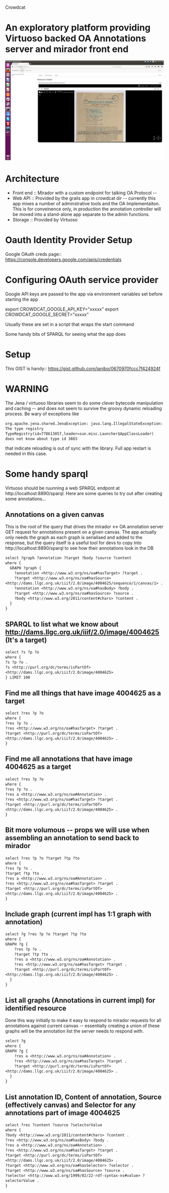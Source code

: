 Crowdcat

# An exploratory platform providing Virtuoso backed OA Annotations server and mirador front end

![Image of annotations displaying in mirador](/images/AnnotationsFromVirt.png)

# Architecture

* Front end :: Mirador with a custom endpoint for talking OA Protocol -- 
* Web API :: Provided by the grails app in crowdcat dir -- currently this app mixes a number of adminstrative tools and the OA Implementaiton. This is for conveinence only, in production the annotation controller will be moved into a stand-alone app separate to the admin functions.
* Storage :: Provided by Virtuoso

# Oauth Identity Provider Setup

Google OAuth creds page::
https://console.developers.google.com/apis/credentials

# Configuring OAuth service provider

Google API keys are passed to the app via environment variables set before starting the app

export CROWDCAT_GOOGLE_API_KEY="xxxxx"
export CROWDCAT_GOOGLE_SECRET="xxxxx"

Usually these are set in a script that wraps the start command


Some handy bits of SPARQL for seeing what the app does

# Setup

This GIST is handy:: https://gist.github.com/ianibo/0670970fccc7f424924f

# WARNING

The Jena / virtuoso libraries seem to do some clever bytecode manipulation and caching -- and does not seem to 
survive the groovy dynamic reloading process. Be wary of exceptions like

    org.apache.jena.shared.JenaException: java.lang.IllegalStateException: The type registry TypeRegistry(id=778613057,loader=sun.misc.Launcher$AppClassLoader) does not know about type id 3883

that indicate reloading is out of sync with the library. Full app restart is needed in this case.


# Some handy sparql

Virtuoso should be ruunning a web SPARQL endpont at http://localhost:8890/sparql. Here are some queries to try out
after creating some annotations...

## Annotations on a given canvas

This is the root of the query that drives the mirador <-> OA annotation server GET request for annotations present on
a given canvas. The app actually only needs the graph as each graph is serialised and added to the response, but the
query itself is a useful tool for devs to copy into http://localhost:8890/sparql to see how their annotations look in the DB

    select ?graph ?annotation ?target ?body ?source ?content
    where {
      GRAPH ?graph { 
        ?annotation <http://www.w3.org/ns/oa#hasTarget> ?target .
        ?target <http://www.w3.org/ns/oa#hasSource> <http://dams.llgc.org.uk/iiif/2.0/image/4004625/sequence/1/canvas/1> .
        ?annotation <http://www.w3.org/ns/oa#hasBody> ?body .
        ?target <http://www.w3.org/ns/oa#hasSource> ?source .
        ?body <http://www.w3.org/2011/content#chars> ?content .
      }
    }
	

## SPARQL to list what we know about http://dams.llgc.org.uk/iiif/2.0/image/4004625 (It's a target)
  
    select ?s ?p ?o 
    where {
    ?s ?p ?o .
    ?s <http://purl.org/dc/terms/isPartOf> <http://dams.llgc.org.uk/iiif/2.0/image/4004625>
    } LIMIT 100
  
  
## Find me all things that have image 4004625 as a target

    select ?res ?p ?o
    where {
    ?res ?p ?o .
    ?res <http://www.w3.org/ns/oa#hasTarget> ?target .
    ?target <http://purl.org/dc/terms/isPartOf> <http://dams.llgc.org.uk/iiif/2.0/image/4004625> .
    }

## Find me all annotations that have image 4004625 as a target

    select ?res ?p ?o
    where {
    ?res ?p ?o .
    ?res a <http://www.w3.org/ns/oa#Annotation> .
    ?res <http://www.w3.org/ns/oa#hasTarget> ?target .
    ?target <http://purl.org/dc/terms/isPartOf> <http://dams.llgc.org.uk/iiif/2.0/image/4004625> .
    }

## Bit more volumous -- props we will use when assembling an annotation to send back to mirador

    select ?res ?p ?o ?target ?tp ?to
    where {
    ?res ?p ?o .
    ?target ?tp ?to .
    ?res a <http://www.w3.org/ns/oa#Annotation> .
    ?res <http://www.w3.org/ns/oa#hasTarget> ?target .
    ?target <http://purl.org/dc/terms/isPartOf> <http://dams.llgc.org.uk/iiif/2.0/image/4004625> .
    }

## Include graph (current impl has 1:1 graph with annotation)

    select ?g ?res ?p ?o ?target ?tp ?to
    where {
    GRAPH ?g { 
        ?res ?p ?o .
        ?target ?tp ?to .
        ?res a <http://www.w3.org/ns/oa#Annotation> .
        ?res <http://www.w3.org/ns/oa#hasTarget> ?target .
        ?target <http://purl.org/dc/terms/isPartOf> <http://dams.llgc.org.uk/iiif/2.0/image/4004625> .
      }
    }

## List all graphs (Annotations in current impl) for identified resource

Done this way initially to make it easy to respond to mirador requests for all annotations against current canvas -- essentially creating 
a union of these graphs will be the annotation list the server needs to respond with.

    select ?g
    where {
    GRAPH ?g { 
        ?res a <http://www.w3.org/ns/oa#Annotation> .
        ?res <http://www.w3.org/ns/oa#hasTarget> ?target .
        ?target <http://purl.org/dc/terms/isPartOf> <http://dams.llgc.org.uk/iiif/2.0/image/4004625> .
      }
    }


## List annotation ID, Content of annotation, Source (effectively canvas) and Selector for any annotations part of image 4004625


    select ?res ?content ?source ?selectorValue
    where {
    ?body <http://www.w3.org/2011/content#chars> ?content .
    ?res <http://www.w3.org/ns/oa#hasBody> ?body .
    ?res a <http://www.w3.org/ns/oa#Annotation> .
    ?res <http://www.w3.org/ns/oa#hasTarget> ?target .
    ?target <http://purl.org/dc/terms/isPartOf> <http://dams.llgc.org.uk/iiif/2.0/image/4004625> .
    ?target <http://www.w3.org/ns/oa#hasSelector> ?selector .
    ?target <http://www.w3.org/ns/oa#hasSource> ?source .
    ?selector <http://www.w3.org/1999/02/22-rdf-syntax-ns#value> ?selectorValue .
    }
